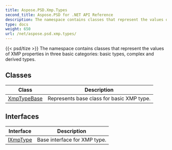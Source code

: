 ```yaml
---
title: Aspose.PSD.Xmp.Types
second_title: Aspose.PSD for .NET API Reference
description: The namespace contains classes that represent the values of XMP properties in three basic categories basic types complex and derived types
type: docs
weight: 650
url: /net/aspose.psd.xmp.types/
---
```

{{< psd/tize >}}
The namespace contains classes that represent the values of XMP properties in three basic categories: basic types, complex and derived types.

## Classes

| Class | Description |
| --- | --- |
| [XmpTypeBase](./xmptypebase/) | Represents base class for basic XMP type. |
## Interfaces

| Interface | Description |
| --- | --- |
| [IXmpType](./ixmptype/) | Base interface for XMP type. |



